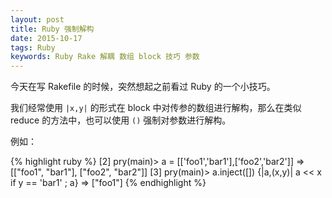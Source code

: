 ```yaml
---
layout: post
title: Ruby 强制解构
date: 2015-10-17
tags: Ruby
keywords: Ruby Rake 解耦 数组 block 技巧 参数
---
```


今天在写 Rakefile 的时候，突然想起之前看过 Ruby 的一个小技巧。

我们经常使用 `|x,y|` 的形式在 block 中对传参的数组进行解构，那么在类似 reduce 的方法中，也可以使用 `()` 强制对参数进行解构。

例如：

{% highlight ruby %}
[2] pry(main)> a = [['foo1','bar1'],['foo2','bar2']]
=> [["foo1", "bar1"], ["foo2", "bar2"]]
[3] pry(main)> a.inject([]) {|a,(x,y)| a << x if y == 'bar1' ; a}
=> ["foo1"]
{% endhighlight %}

